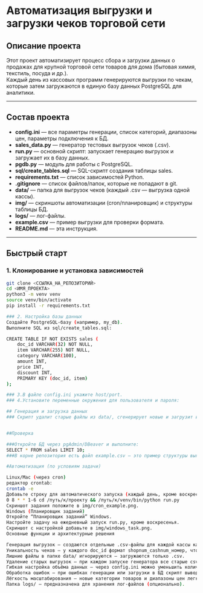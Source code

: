 # Автоматизация выгрузки и загрузки чеков торговой сети

## Описание проекта

Этот проект автоматизирует процесс сбора и загрузки данных о продажах для крупной торговой сети товаров для дома (бытовая химия, текстиль, посуда и др.).  
Каждый день из кассовых программ генерируются выгрузки по чекам, которые затем загружаются в единую базу данных PostgreSQL для аналитики.

---

## Состав проекта

- **config.ini** — все параметры генерации, список категорий, диапазоны цен, параметры подключения к БД.
- **sales_data.py** — генератор тестовых выгрузок чеков (.csv).
- **run.py** — основной скрипт: запускает генерацию выгрузок и загружает их в базу данных.
- **pgdb.py** — модуль для работы с PostgreSQL.
- **sql/create_tables.sql** — SQL-скрипт создания таблицы sales.
- **requirements.txt** — список зависимостей Python.
- **.gitignore** — список файлов/папок, которые не попадают в git.
- **data/** — папка для выгрузок чеков (каждый .csv — выгрузка одной кассы).
- **img/** — скриншоты автоматизации (cron/планировщик) и структуры таблицы БД.
- **logs/** — лог-файлы.
- **example.csv** — пример выгрузки для проверки формата.
- **README.md** — эта инструкция.

---

## Быстрый старт

### 1. Клонирование и установка зависимостей

```bash
git clone <ССЫЛКА_НА_РЕПОЗИТОРИЙ>
cd <ИМЯ_ПРОЕКТА>
python3 -m venv venv
source venv/bin/activate
pip install -r requirements.txt

### 2. Настройка базы данных
Создайте PostgreSQL-базу (например, my_db).
Выполните SQL из sql/create_tables.sql:

CREATE TABLE IF NOT EXISTS sales (
    doc_id VARCHAR(32) NOT NULL,
    item VARCHAR(255) NOT NULL,
    category VARCHAR(100),
    amount INT,
    price INT,
    discount INT,
    PRIMARY KEY (doc_id, item)
);

### 3.В файле config.ini укажите host/port.
### 4.Установите переменные окружения для пользователя и пароля:

## Генерация и загрузка данных
### Скрипт удалит старые файлы из data/, сгенерирует новые и загрузит их в БД.


##Проверка

###Откройте БД через pgAdmin/DBeaver и выполните:
SELECT * FROM sales LIMIT 10;
###В корне репозитория есть файл example.csv — это пример структуры выгрузки.

#Автоматизация (по условиям задачи)

Linux/Mac (через cron)
редактор crontab:
crontab -e
Добавьте строку для автоматического запуска (каждый день, кроме воскресенья):
0 8 * * 1-6 cd /путь/к/проекту && /путь/к/venv/bin/python run.py
Скриншот задания положите в img/cron_example.png.
Windows (Планировщик заданий)
Откройте “Планировщик заданий” Windows.
Настройте задачу на ежедневный запуск run.py, кроме воскресенья.
Скриншот с настройкой добавьте в img/windows_task.png.
Основные функции и архитектурные решения

Генерация выгрузок — создаются отдельные .csv-файлы для каждой кассы каждого магазина; имена файлов в формате shopnum_cashnum.csv.
Уникальность чеков — у каждого doc_id формат shopnum_cashnum_номер, что гарантирует уникальность по всей сети.
Лишние файлы в папке data/ игнорируются — загружаются только .csv.
Удаление старых выгрузок — при каждом запуске генератора все старые csv-файлы из data/ удаляются автоматически.
Гибкая настройка объёма данных — через config.ini можно уменьшить количество магазинов, касс и строк.
Обработка ошибок — при ошибках генерации или загрузки в БД скрипт выводит сообщение в консоль (можно расширить логирование в файл).
Лёгкость масштабирования — новые категории товаров и диапазоны цен легко добавляются через config.ini.
Папка logs/ — предназначена для хранения лог-файлов (опционально).  
